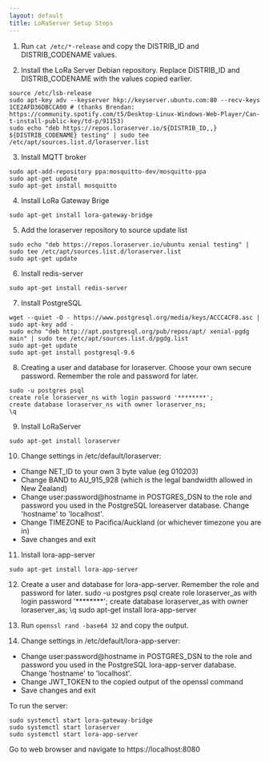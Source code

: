 ```yaml
---
layout: default
title: LoRaServer Setup Steps
---
```


1. Run <code>cat /etc/*-release</code> and copy the DISTRIB_ID and DISTRIB_CODENAME values.

2. Install the LoRa Server Debian repository. Replace DISTRIB_ID and DISTRIB_CODENAME with the values copied earlier.
```
source /etc/lsb-release
sudo apt-key adv --keyserver hkp://keyserver.ubuntu.com:80 --recv-keys 1CE2AFD36DBCCA00 # (thanks Brendan: https://community.spotify.com/t5/Desktop-Linux-Windows-Web-Player/Can-t-install-public-key/td-p/91153)
sudo echo "deb https://repos.loraserver.io/${DISTRIB_ID,,} ${DISTRIB_CODENAME} testing" | sudo tee /etc/apt/sources.list.d/loraserver.list
```

3. Install MQTT broker
```
sudo apt-add-repository ppa:mosquitto-dev/mosquitto-ppa
sudo apt-get update
sudo apt-get install mosquitto
```

4. Install LoRa Gateway Brige 
```
sudo apt-get install lora-gateway-bridge
```

5. Add the loraserver repository to source update list
```
sudo echo "deb https://repos.loraserver.io/ubuntu xenial testing" | sudo tee /etc/apt/sources.list.d/loraserver.list
sudo apt-get update
```

6. Install redis-server
```
sudo apt-get install redis-server
```

7. Install PostgreSQL
```
wget --quiet -O - https://www.postgresql.org/media/keys/ACCC4CF8.asc | sudo apt-key add -
sudo echo "deb http://apt.postgresql.org/pub/repos/apt/ xenial-pgdg main" | sudo tee /etc/apt/sources.list.d/pgdg.list
sudo apt-get update
sudo apt-get install postgresql-9.6
```

8. Creating a user and database for loraserver. Choose your own secure password. Remember the role and password for later.
```
sudo -u postgres psql
create role loraserver_ns with login password '********';
create database loraserver_ns with owner loraserver_ns;
\q
```

9. Install LoRaServer
```
sudo apt-get install loraserver
```

10. Change settings in /etc/default/loraserver:
* Change NET_ID to your own 3 byte value (eg 010203)
* Change BAND to AU_915_928 (which is the legal bandwidth allowed in New Zealand)
* Change user:password@hostname in POSTGRES_DSN to the role and password you used in the PostgreSQL loreaserver database. Change 'hostname' to 'localhost'.
* Change TIMEZONE to Pacifica/Auckland (or whichever timezone you are in)
* Save changes and exit

11. Install lora-app-server
```
sudo apt-get install lora-app-server
```

12. Create a user and database for lora-app-server. Remember the role and password for later.
sudo -u postgres psql
create role loraserver_as with login password '********';
create database loraserver_as with owner loraserver_as;
\q
sudo apt-get install lora-app-server

13. Run <code>openssl rand -base64 32</code> and copy the output.
14. Change settings in /etc/default/lora-app-server:
* Change user:password@hostname in POSTGRES_DSN to the role and password you used in the PostgreSQL lora-app-server database. Change 'hostname' to 'localhost'. 
* Change JWT_TOKEN to the copied output of the openssl command
* Save changes and exit

To run the server:
```
sudo systemctl start lora-gateway-bridge
sudo systemctl start loraserver
sudo systemctl start lora-app-server
```
Go to web browser and navigate to https://localhost:8080
